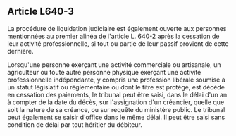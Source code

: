 Article L640-3
----
La procédure de liquidation judiciaire est également ouverte aux personnes
mentionnées au premier alinéa de l'article L. 640-2 après la cessation de leur
activité professionnelle, si tout ou partie de leur passif provient de cette
dernière.

Lorsqu'une personne exerçant une activité commerciale ou artisanale, un
agriculteur ou toute autre personne physique exerçant une activité
professionnelle indépendante, y compris une profession libérale soumise à un
statut législatif ou réglementaire ou dont le titre est protégé, est décédé en
cessation des paiements, le tribunal peut être saisi, dans le délai d'un an à
compter de la date du décès, sur l'assignation d'un créancier, quelle que soit
la nature de sa créance, ou sur requête du ministère public. Le tribunal peut
également se saisir d'office dans le même délai. Il peut être saisi sans
condition de délai par tout héritier du débiteur.
